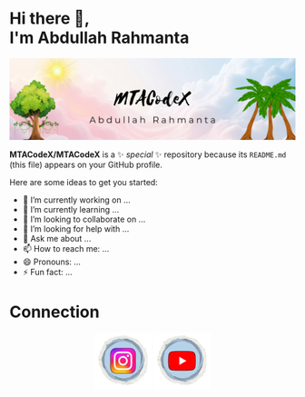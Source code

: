 # Hi there 👋, <br> I'm Abdullah Rahmanta

![Abdullah Rahmanta](https://github.com/MTACodeX/MTACodeX/blob/main/images/MTACodeX.png)

**MTACodeX/MTACodeX** is a ✨ _special_ ✨ repository because its `README.md` (this file) appears on your GitHub profile.

Here are some ideas to get you started:

- 🔭 I’m currently working on ...
- 🌱 I’m currently learning ...
- 👯 I’m looking to collaborate on ...
- 🤔 I’m looking for help with ...
- 💬 Ask me about ...
- 📫 How to reach me: ...
- 😄 Pronouns: ...
- ⚡ Fun fact: ...

# Connection
<p align="center">
	<a href="https://instagram.com/rmntaa_/" target="BLANK"><img src="https://github.com/MTACodeX/MTACodeX/blob/main/images/icon-ig.png" alt="Instagram"/></a>
	<a href="https://www.youtube.com/@MantaChannel" target="BLANK"><img src="https://github.com/MTACodeX/MTACodeX/blob/main/images/icon-yt.png" alt="YouTube"/></a>
</p>
